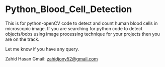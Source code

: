 # Python_Blood_Cell_Detection
This is for python-openCV code to detect and count human blood cells in microscopic image. If you are searching for python code to detect objects/bobs using image processing technique for your projects then you are on the track. 

Let me know if you have any query.

Zahid Hasan
Gmail: zahidjony52@gmail.com
